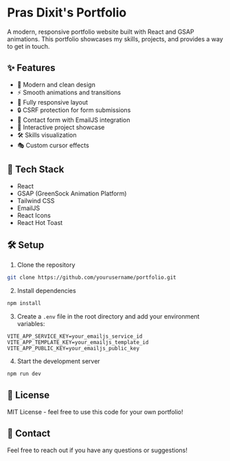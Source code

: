 # Pras Dixit's Portfolio

A modern, responsive portfolio website built with React and GSAP animations. This portfolio showcases my skills, projects, and provides a way to get in touch.

## ✨ Features

- 🎨 Modern and clean design
- ⚡ Smooth animations and transitions
- 📱 Fully responsive layout
- 🔒 CSRF protection for form submissions
- 📧 Contact form with EmailJS integration
- 🎯 Interactive project showcase
- 🛠️ Skills visualization
- 🎭 Custom cursor effects

## 🚀 Tech Stack

- React
- GSAP (GreenSock Animation Platform)
- Tailwind CSS
- EmailJS
- React Icons
- React Hot Toast

## 🛠️ Setup

1. Clone the repository

```bash
git clone https://github.com/yourusername/portfolio.git
```

2. Install dependencies

```bash
npm install
```

3. Create a `.env` file in the root directory and add your environment variables:

```env
VITE_APP_SERVICE_KEY=your_emailjs_service_id
VITE_APP_TEMPLATE_KEY=your_emailjs_template_id
VITE_APP_PUBLIC_KEY=your_emailjs_public_key
```

4. Start the development server

```bash
npm run dev
```

## 📝 License

MIT License - feel free to use this code for your own portfolio!

## 🤝 Contact

Feel free to reach out if you have any questions or suggestions!
